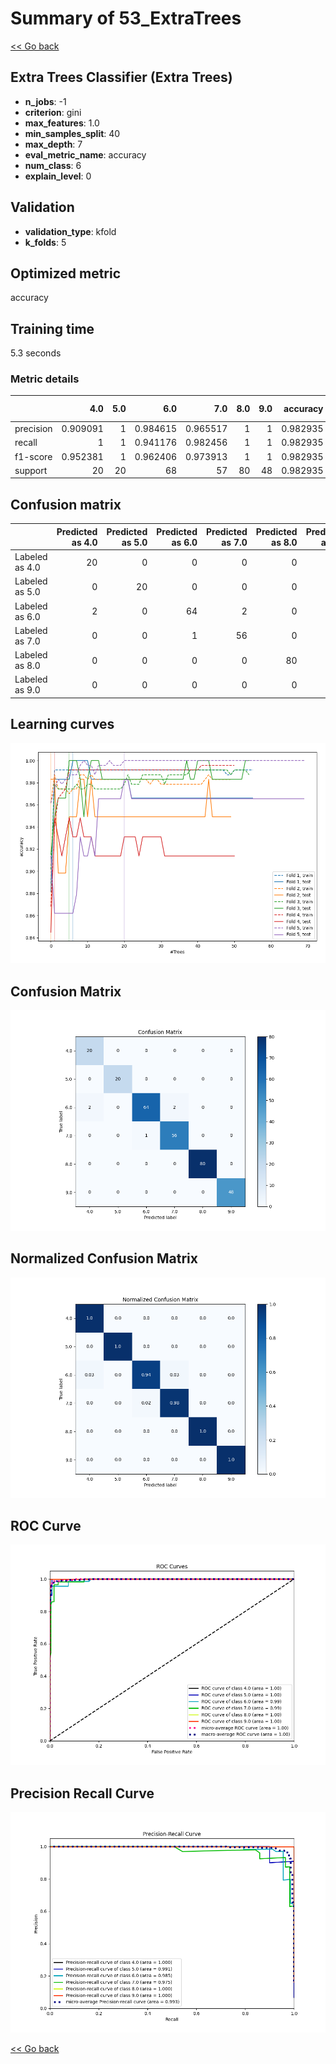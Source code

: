 # Summary of 53_ExtraTrees

[<< Go back](../README.md)


## Extra Trees Classifier (Extra Trees)
- **n_jobs**: -1
- **criterion**: gini
- **max_features**: 1.0
- **min_samples_split**: 40
- **max_depth**: 7
- **eval_metric_name**: accuracy
- **num_class**: 6
- **explain_level**: 0

## Validation
 - **validation_type**: kfold
 - **k_folds**: 5

## Optimized metric
accuracy

## Training time

5.3 seconds

### Metric details
|           |       4.0 |   5.0 |       6.0 |       7.0 |   8.0 |   9.0 |   accuracy |   macro avg |   weighted avg |   logloss |
|:----------|----------:|------:|----------:|----------:|------:|------:|-----------:|------------:|---------------:|----------:|
| precision |  0.909091 |     1 |  0.984615 |  0.965517 |     1 |     1 |   0.982935 |    0.976537 |       0.983516 |  0.174079 |
| recall    |  1        |     1 |  0.941176 |  0.982456 |     1 |     1 |   0.982935 |    0.987272 |       0.982935 |  0.174079 |
| f1-score  |  0.952381 |     1 |  0.962406 |  0.973913 |     1 |     1 |   0.982935 |    0.98145  |       0.98295  |  0.174079 |
| support   | 20        |    20 | 68        | 57        |    80 |    48 |   0.982935 |  293        |     293        |  0.174079 |


## Confusion matrix
|                |   Predicted as 4.0 |   Predicted as 5.0 |   Predicted as 6.0 |   Predicted as 7.0 |   Predicted as 8.0 |   Predicted as 9.0 |
|:---------------|-------------------:|-------------------:|-------------------:|-------------------:|-------------------:|-------------------:|
| Labeled as 4.0 |                 20 |                  0 |                  0 |                  0 |                  0 |                  0 |
| Labeled as 5.0 |                  0 |                 20 |                  0 |                  0 |                  0 |                  0 |
| Labeled as 6.0 |                  2 |                  0 |                 64 |                  2 |                  0 |                  0 |
| Labeled as 7.0 |                  0 |                  0 |                  1 |                 56 |                  0 |                  0 |
| Labeled as 8.0 |                  0 |                  0 |                  0 |                  0 |                 80 |                  0 |
| Labeled as 9.0 |                  0 |                  0 |                  0 |                  0 |                  0 |                 48 |

## Learning curves
![Learning curves](learning_curves.png)
## Confusion Matrix

![Confusion Matrix](confusion_matrix.png)


## Normalized Confusion Matrix

![Normalized Confusion Matrix](confusion_matrix_normalized.png)


## ROC Curve

![ROC Curve](roc_curve.png)


## Precision Recall Curve

![Precision Recall Curve](precision_recall_curve.png)



[<< Go back](../README.md)
